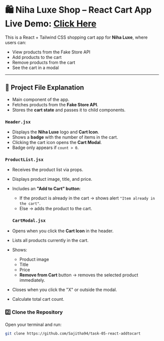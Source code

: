 # 🛍 Niha Luxe Shop – React Cart App    **Live Demo:** [Click Here](https://task-05-reactaddtocart.netlify.app/)

This is a React + Tailwind CSS shopping cart app for **Niha Luxe**, where users can:
- View products from the Fake Store API
- Add products to the cart
- Remove products from the cart
- See the cart in a modal

---



## 📂 Project File Explanation

- Main component of the app.
- Fetches products from the **Fake Store API**.
- Stores the **cart state** and passes it to child components.

###  `Header.jsx`

- Displays the **Niha Luxe** logo and **Cart Icon**.
- Shows a **badge** with the number of items in the cart.
- Clicking the cart icon opens the **Cart Modal**.
- Badge only appears if `count > 0`.

### `ProductList.jsx`

- Receives the product list via props.
- Displays product image, title, and price.
- Includes an **"Add to Cart" button**:
  - If the product is already in the cart → shows alert `"Item already in the cart"`.
  - Else → adds the product to the cart.

  ###  `CartModal.jsx`
- Opens when you click the **Cart Icon** in the header.
- Lists all products currently in the cart.
- Shows:
  - Product image
  - Title
  - Price
  - **Remove from Cart** button → removes the selected product immediately.
- Closes when you click the "X" or outside the modal.
- Calculate total cart count.

### 2️⃣ Clone the Repository
Open your terminal and run:
```bash
git clone https://github.com/Sajitha94/task-05-react-addtocart


